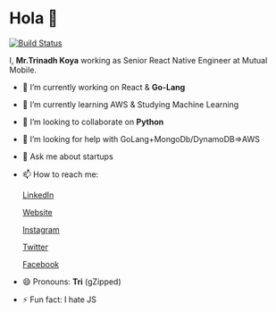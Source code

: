 # Hola 👋

[![Build Status](https://travis-ci.org/joemccann/dillinger.svg?branch=master)](https://travis-ci.org/joemccann/dillinger)

I,  **Mr.Trinadh Koya** working as Senior React Native Engineer at Mutual Mobile.

- 🔭 I’m currently working on React & **Go-Lang**
- 🌱 I’m currently learning AWS & Studying Machine Learning
- 👯 I’m looking to collaborate on **Python**  
- 🤔 I’m looking for help with GoLang+MongoDb/DynamoDB=>AWS
- 💬 Ask me about startups 
- 📫 How to reach me:

   [LinkedIn](https://in.linkedin.com/in/trinadhkoya9 "linkedin")

   [Website](https://www.trinadhkoya.me "website")
    
   [Instagram](https://www.instagram.com/trinadhkoya "instagram")
    
   [Twitter](https://www.twitter.com/trinadhkoya9 "twitter")
    
   [Facebook](https://www.facebook.com/trinadhkoya9 "fb")
    
- 😄 Pronouns: **Tri** (gZipped)
- ⚡ Fun fact: I hate JS 
